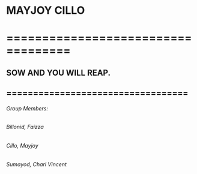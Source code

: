 # **MAYJOY CILLO**
# ===================================
## SOW AND YOU WILL REAP.

## ==================================

###### Group Members:
######                  Billonid, Faizza
######                  Cillo, Mayjoy
######                  Sumayod, Charl Vincent